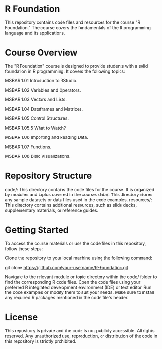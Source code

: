 

# R Foundation

This repository contains code files and resources for the course "R Foundation." The course covers the fundamentals of the R programming language and its applications.

# Course Overview

The "R Foundation" course is designed to provide students with a solid foundation in R programming. It covers the following topics:

MSBAR 1.01 Introduction to RStudio. 

MSBAR 1.02 Variables and Operators.  

MSBAR 1.03 Vectors and Lists. 

MSBAR 1.04 Dataframes and Matrices. 

MSBAR 1.05 Control Structures. 

MSBAR 1.05.5 What to Watch?  

MSBAR 1.06 Importing and Reading Data. 

MSBAR 1.07 Functions. 

MSBAR 1.08 Bisic Visualizations. 


# Repository Structure

code/: This directory contains the code files for the course. It is organized by modules and topics covered in the course.
data/: This directory stores any sample datasets or data files used in the code examples.
resources/: This directory contains additional resources, such as slide decks, supplementary materials, or reference guides.

# Getting Started

To access the course materials or use the code files in this repository, follow these steps:

Clone the repository to your local machine using the following command:

git clone https://github.com/your-username/R-Foundation.git

Navigate to the relevant module or topic directory within the code/ folder to find the corresponding R code files.
Open the code files using your preferred R integrated development environment (IDE) or text editor.
Run the code examples or modify them to suit your needs. Make sure to install any required R packages mentioned in the code file's header.

# License

This repository is private and the code is not publicly accessible. All rights reserved. Any unauthorized use, reproduction, or distribution of the code in this repository is strictly prohibited. 



